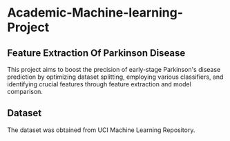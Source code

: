 # Academic-Machine-learning-Project 

## Feature Extraction Of Parkinson Disease

This project aims to boost the precision of early-stage Parkinson's disease prediction by optimizing dataset splitting, employing various classifiers, and identifying crucial features through feature extraction and model comparison.

## Dataset
The dataset was obtained from UCI Machine Learning Repository.
